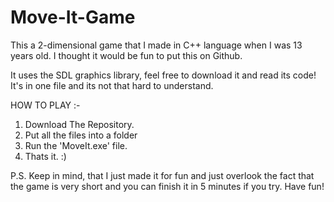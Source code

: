 # Move-It-Game

This a 2-dimensional game that I made in C++ language when I was 13 years old.
I thought it would be fun to put this on Github.

It uses the SDL graphics library, feel free to download it and read its code! It's in one file and its not that hard to understand.

HOW TO PLAY :-

1. Download The Repository.
2. Put all the files into a folder
3. Run the 'MoveIt.exe' file.
4. Thats it. :)

P.S. Keep in mind, that I just made it for fun and just overlook the fact that the game is very short and
you can finish it in 5 minutes if you try. Have fun!

